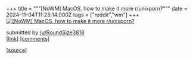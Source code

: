 +++
title = """[NoWM] MacOS, how to make it more r/unixporn?"""
date = 2024-11-04T11:23:14.000Z
tags = ["reddit","wm"]
+++
[![[NoWM] MacOS, how to make it more r/unixporn?](https://preview.redd.it/kp5gwu3cdvyd1.png?width=640&crop=smart&auto=webp&s=6ca6c624e60cc79f80d77a12b8d0efd430e84dfe "[NoWM] MacOS, how to make it more r/unixporn?")](https://www.reddit.com/r/unixporn/comments/1gjbxr0/nowm_macos_how_to_make_it_more_runixporn/)

submitted by [/u/RoundSize3818](https://www.reddit.com/user/RoundSize3818)  
[\[link\]](https://i.redd.it/kp5gwu3cdvyd1.png) [\[comments\]](https://www.reddit.com/r/unixporn/comments/1gjbxr0/nowm_macos_how_to_make_it_more_runixporn/)

[[source]](https://www.reddit.com/r/unixporn/comments/1gjbxr0/nowm_macos_how_to_make_it_more_runixporn/)
